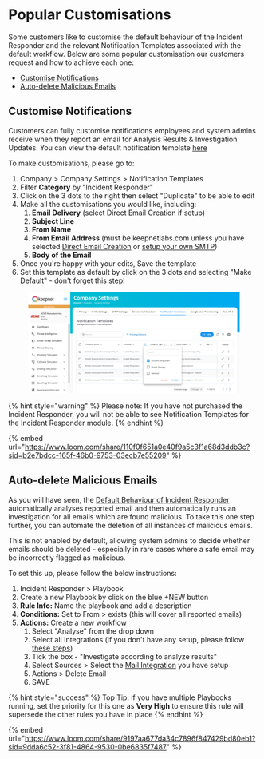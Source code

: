 # Popular Customisations

Some customers like to customise the default behaviour of the Incident Responder and the relevant Notification Templates associated with the default workflow. Below are some popular customisation our customers request and how to achieve each one:

* [Customise Notifications](popular-customisations.md#customise-notifications)
* [Auto-delete Malicious Emails](popular-customisations.md#auto-delete-malicious-emails)

## Customise Notifications

Customers can fully customise notifications employees and system admins receive when they report an email for Analysis Results & Investigation Updates. You can view the default notification template [here](default-behaviour-of-incident-responder.md)

To make customisations, please go to:

1. Company > Company Settings > Notification Templates
2. Filter **Category** by "Incident Responder"
3. Click on the 3 dots to the right then select "Duplicate" to be able to edit
4. Make all the customisations you would like, including:
   1. **Email Delivery** (select Direct Email Creation if setup)
   2. **Subject Line**
   3. **From Name**
   4. **From Email Address** (must be keepnetlabs.com unless you have selected [Direct Email Creation](../../../platform/company/company-settings/direct-email-creation/) or [setup your own SMTP](../../../platform/company/company-settings/smtp-settings.md#how-to-configure-the-smtp))
   5. **Body of the Email**
5. Once you're happy with your edits, Save the template
6. Set this template as default by click on the 3 dots and selecting "Make Default" - don't forget this step!&#x20;

<div align="left"><figure><img src="../../../../.gitbook/assets/image (4).png" alt="" width="563"><figcaption></figcaption></figure></div>

{% hint style="warning" %}
Please note: If you have not purchased the Incident Responder, you will not be able to see Notification Templates for the Incident Responder module.
{% endhint %}

{% embed url="https://www.loom.com/share/110f0f651a0e40f9a5c3f1a68d3ddb3c?sid=b2e7bdcc-165f-46b0-9753-03ecb7e55209" %}

## Auto-delete Malicious Emails

As you will have seen, the [Default Behaviour of Incident Responder](default-behaviour-of-incident-responder.md) automatically analyses reported email and then automatically runs an investigation for all emails which are found malicious. To take this one step further, you can automate the deletion of all instances of malicious emails.

This is not enabled by default, allowing system admins to decide whether emails should be deleted - especially in rare cases where a safe email may be incorrectly flagged as malicious.

To set this up, please follow the below instructions:

1. Incident Responder > Playbook
2. Create a new Playbook by click on the blue +NEW button
3. **Rule Info:** Name the playbook and add a description
4. **Conditions:** Set to From > exists (this will cover all reported emails)
5. **Actions:** Create a new workflow
   1. Select "Analyse" from the drop down
   2. Select all Integrations (if you don't have any setup, please follow [these steps](../../../getting-started/7.-incident-responder-setup/step-1.-integrate-threat-intel-partners.md))
   3. Tick the box - "Investigate according to analyze results"
   4. Select Sources > Select the [Mail Integration](../../../getting-started/7.-incident-responder-setup/step-2.-mail-configurations/) you have setup
   5. Actions > Delete Email
   6. SAVE

{% hint style="success" %}
Top Tip: if you have multiple Playbooks running, set the priority for this one as **Very High** to ensure this rule will supersede the other rules you have in place
{% endhint %}

{% embed url="https://www.loom.com/share/9197aa677da34c7896f847429bd80eb1?sid=9dda6c52-3f81-4864-9530-0be6835f7487" %}
